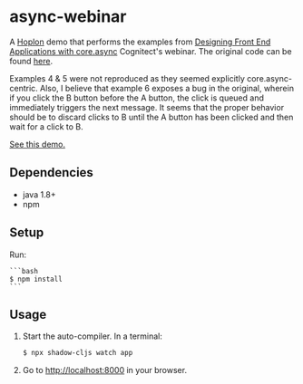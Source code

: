 # async-webinar

A [Hoplon][1] demo that performs the examples from [Designing Front End Applications with core.async][4]
Cognitect's webinar. The original code can be found [here][5].

Examples 4 & 5 were not reproduced as they seemed explicitly core.async-centric. Also, I believe
that example 6 exposes a bug in the original, wherein if you click the B button before the A button,
the click is queued and immediately triggers the next message. It seems that the proper behavior should
be to discard clicks to B until the A button has been clicked and then wait for a click to B.

[See this demo.][3]

## Dependencies

- java 1.8+
- npm

## Setup

Run:

    ```bash
    $ npm install
    ```

## Usage

1. Start the auto-compiler. In a terminal:

    ```bash
    $ npx shadow-cljs watch app
    ```


2. Go to [http://localhost:8000][2] in your browser.

[1]: https://hoplon.io
[2]: http://localhost:8000
[3]: https://hoplon.github.io/demos/async-webinar/
[4]: http://go.cognitect.com/core_async_webinar_recording
[5]: https://github.com/cognitect/async-webinar
